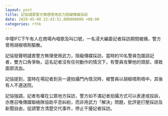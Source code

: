 ```yaml
---
layout: post
title: 記協譴責警方無理使用武力阻礙傳媒採訪
date: 2020-05-08 22:43:51.000000000 +08:00
categories: rthk
---
```


中環IFC下午有人在商場內唱歌及叫口號，一名浸大編委記者採訪期間被捕，警方曾用胡椒噴劑驅散。

記協發聲明譴責警方無理使用武力，阻礙傳媒採訪，當時約10名警員包圍該記者，雙方口角爭執，這名記者沒有任何動作的情況下，有警員攻擊他的頭部，導致面部流血。

記協提到，當時在場記者到另一邊拍攝門內情況時，被警員以胡椒噴劑噴中，其後有人不適送院。

記協強調，記者有權在公眾地方採訪，警方如不滿記者拍攝方式可以表達或投訴，亦應召喚傳媒聯絡隊協助平息糾紛，而非用武力「解決」問題，批評是打壓採訪及新聞自由，促請警方清楚交代事件，停止干擾記者採訪。
